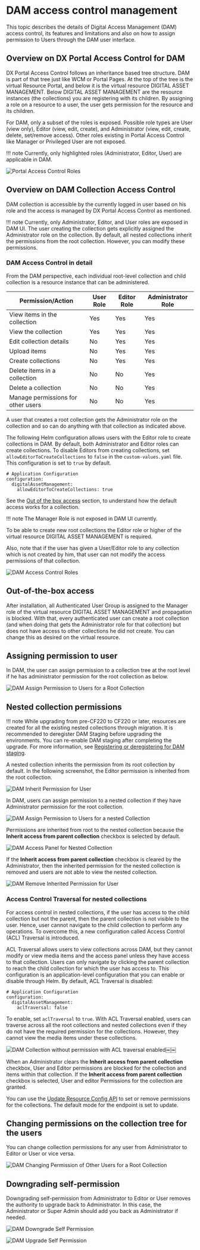 # DAM access control management

This topic describes the details of Digital Access Management (DAM) access control, its features and limitations and also on how to assign permission to Users through the DAM user interface.

## Overview on DX Portal Access Control for DAM

DX Portal Access Control follows an inheritance based tree structure. DAM is part of that tree just like WCM or Portal Pages. 
At the top of the tree is the virtual Resource Portal, and below it is the virtual resource DIGITAL ASSET MANAGEMENT. Below DIGITAL ASSET MANAGEMENT are the resource instances (the collections) you are registering with its children. By assigning a role on a resource to a user, the user gets permission for the resource and its children.

For DAM, only a subset of the roles is exposed. Possible role types are User (view only), Editor (view, edit, create), and Administrator (view, edit, create, delete, set/remove access). Other roles existing in Portal Access Control like Manager or Privileged User are not exposed.

!!! note
    Currently, only highlighted roles (Administrator, Editor, User) are applicable in DAM.

![Portal Access Control Roles](../../../../images/access_roles_portal.png)

## Overview on DAM Collection Access Control

DAM collection is accessible by the currently logged in user based on his role and the access is managed by DX Portal Access Control as mentioned. 

!!! note
    Currently, only Administrator, Editor, and User roles are exposed in DAM UI. The user creating the collection gets explicitly assigned the Administrator role on the collection. By default, all nested collections inherit the permissions from the root collection. However, you can modify these permissions.

### DAM Access Control in detail

From the DAM perspective, each individual root-level collection and child collection is a resource instance that can be administered.

| Permission/Action                          | User Role | Editor Role | Administrator Role |
|--------------------------------------------|-----------|-------------|--------------------|
| View items in the collection               | Yes       | Yes         | Yes                |
| View the collection                        | Yes       | Yes         | Yes                |
| Edit collection details                    | No        | Yes         | Yes                |
| Upload items                               | No        | Yes         | Yes                |
| Create collections                         | No        | Yes         | Yes                |
| Delete items in a collection               | No        | No          | Yes                |
| Delete a collection                        | No        | No          | Yes                |
| Manage permissions for other users         | No        | No          | Yes                |

A user that creates a root collection gets the Administrator role on the collection and so can do anything with that collection as indicated above.

The following Helm configuration allows users with the Editor role to create collections in DAM. By default, both Administrator and Editor roles can create collections. To disable Editors from creating collections, set `allowEditorToCreateCollections` to `false` in the `custom-values.yaml` file. This configuration is set to `true` by default.

```
# Application Configuration
configuration:
  digitalAssetManagement:
    allowEditorToCreateCollections: true
```

See the [Out of the box access](./dam_access_control.md#out-of-the-box-access) section, to understand how the default access works for a collection.

!!! note
    The Manager Role is not exposed in DAM UI currently.

To be able to create new root collections the Editor role or higher of the virtual resource DIGITAL ASSET MANAGEMENT is required.

Also, note that if the user has given a User/Editor role to any collection which is not created by him, that user can not modify the access permissions of that collection.

![DAM Access Control Roles](../../../../images/access_roles_dam.png)

## Out-of-the-box access

After installation, all Authenticated User Group is assigned to the Manager role of the virtual resource DIGITAL ASSET MANAGEMENT and propagation is blocked. With that, every authenticated user can create a root collection (and when doing that gets the Administrator role for that collection) but does not have access to other collections he did not create. You can change this as desired on the virtual resource.

## Assigning permission to user

In DAM, the user can assign permission to a collection tree at the root level if he has administrator permission for the root collection as below.

![DAM Assign Permission to Users for a Root Collection](../../../../images/access_assign_to_user.png)

## Nested collection permissions

!!! note
    While upgrading from pre-CF220 to CF220 or later, resources are created for all the existing nested collections through migration. It is recommended to deregister DAM Staging before upgrading the environments. You can re-enable DAM staging after completing the upgrade. For more information, see [Registering or deregistering for DAM staging](../../../digital_assets/configuration/staging_dam/dam_subscription_staging.md#registering-or-deregistering-for-dam-staging).

A nested collection inherits the permission from its root collection by default. In the following screenshot, the Editor permission is inherited from the root collection.

![DAM Inherit Permission for User](../../../../images/dam_inherited_permission_for_user.png)

In DAM, users can assign permission to a nested collection if they have Administrator permission for the root collection.

![DAM Assign Permission to Users for a nested Collection](../../../../images/dam_assign_permission_for_nested_collection.png)

Permissions are inherited from root to the nested collection because the **Inherit access from parent collection** checkbox is selected by default.

![DAM Access Panel for Nested Collection](../../../../images/dam_access_panel_for_nested_collection.png)

If the **Inherit access from parent collection** checkbox is cleared by the Administrator, then the inherited permission for the nested collection is removed and users are not able to view the nested collection.

![DAM Remove Inherited Permission for User](../../../../images/dam_uncheck_inherit_checkbox.png)

### Access Control Traversal for nested collections

For access control in nested collections, if the user has access to the child collection but not the parent, then the parent collection is not visible to the user. Hence, user cannot navigate to the child collection to perform any operations. To overcome this, a new configuration called Access Control (ACL) Traversal is introduced.

ACL Traversal allows users to view collections across DAM, but they cannot modify or view media items and the access panel unless they have access to that collection. Users can only navigate by clicking the parent collection to reach the child collection for which the user has access to. This configuration is an application-level configuration that you can enable or disable through Helm. By default, ACL Traversal is disabled:

```
# Application Configuration
configuration:
  digitalAssetManagement:
    aclTraversal: false
```

To enable, set `aclTraversal` to `true`. With ACL Traversal enabled, users can traverse across all the root collections and nested collections even if they do not have the required permission for the collections. However, they cannot view the media items under these collections.

![DAM Collection without permission with ACL traversal enabled￼￼](../../../../images/dam_nested_collection_visible_acl_traversal_enabled.png)

When an Administrator clears the **Inherit access from parent collection** checkbox, User and Editor permissions are blocked for the collection and items within that collection. If the **Inherit access from parent collection** checkbox is selected, User and editor Permissions for the collection are granted.

You can use the [Update Resource Config API](https://opensource.hcltechsw.com/experience-api-documentation/ring-api/#operation/accessUpdateResourceConfig) to set or remove permissions for the collections. The default mode for the endpoint is set to update.

## Changing permissions on the collection tree for the users

You can change collection permissions for any user from Administrator to Editor or User or vice versa.

![DAM Changing Permission of Other Users for a Root Collection](../../../../images/access_change_for_other_user.png)

## Downgrading self-permission

Downgrading self-permission from Administrator to Editor or User removes the authority to upgrade back to Administrator. In this case, the Administrator or Super Admin should add you back as Administrator if needed.

![DAM Downgrade Self Permission](../../../../images/access_downgrade_self.png)

![DAM Upgrade Self Permission](../../../../images/access_upgrade_self_role_back_to_admin_disabled.png)
